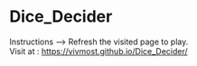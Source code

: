 # Dice_Decider 
Instructions --> Refresh the visited page to play.
<br>
Visit at : https://vivmost.github.io/Dice_Decider/
